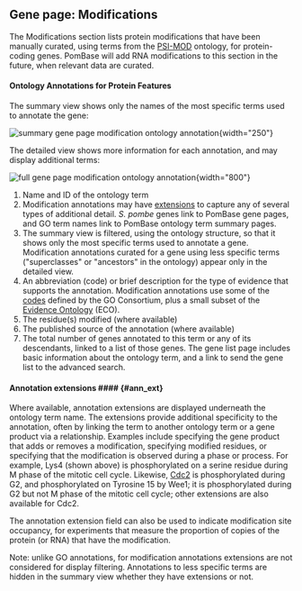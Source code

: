## Gene page: Modifications

The Modifications section lists protein modifications that have been
manually curated, using terms from the
[PSI-MOD](http://www.psidev.info/MOD) ontology, for protein-coding
genes. PomBase will add RNA modifications to this section in the
future, when relevant data are curated.

#### Ontology Annotations for Protein Features ####

The summary view shows only the names of the most specific terms used to annotate the gene:

![summary gene page modification ontology annotation](assets/gene_page_modification_summary.png "Protein modifications"){width="250"}

The detailed view shows more information for each annotation, and may display additional terms:

![full gene page modification ontology annotation](assets/gene_page_modification_full.png "Protein modifications"){width="800"}

1.  Name and ID of the ontology term
2.  Modification annotations may have [extensions](#ann_ext) to capture
    any of several types of additional detail. *S. pombe* genes link to
    PomBase gene pages, and GO term names link to PomBase ontology term
    summary pages.
3.  The summary view is filtered, using the ontology structure, so
    that it shows only the most specific terms used to annotate a
    gene. Modification annotations curated for a gene using less
    specific terms ("superclasses" or "ancestors" in the ontology)
    appear only in the detailed view.
4.  An abbreviation (code) or brief description for the type of
    evidence that supports the annotation. Modification annotations
    use some of the
    [codes](http://www.geneontology.org/page/guide-go-evidence-codes)
    defined by the GO Consortium, plus a small subset of the 
    [Evidence Ontology](http://www.evidenceontology.org/) (ECO).
5.  The residue(s) modified (where available)
6.  The published source of the annotation (where available)
7.  The total number of genes annotated to this term or any of its
    descendants, linked to a list of those genes. The gene list page
    includes basic information about the ontology term, and a link to
    send the gene list to the advanced search.

#### Annotation extensions #### {#ann_ext}

Where available, annotation extensions are displayed underneath the
ontology term name. The extensions provide additional specificity to
the annotation, often by linking the term to another ontology term or
a gene product via a relationship. Examples include specifying the
gene product that adds or removes a modification, specifying modified
residues, or specifying that the modification is observed during a
phase or process.  For example, Lys4 (shown above) is phosphorylated
on a serine residue during M phase of the mitotic cell
cycle. Likewise, [Cdc2](/gene/SPBC11B10.09) is phosphorylated during
G2, and phosphorylated on Tyrosine 15 by Wee1; it is phosphorylated
during G2 but not M phase of the mitotic cell cycle; other extensions
are also available for Cdc2.

The annotation extension field can also be used to indicate modification
site occupancy, for experiments that measure the proportion of copies of
the protein (or RNA) that have the modification.

Note: unlike GO annotations, for modification annotations extensions
are not considered for display filtering. Annotations to less specific
terms are hidden in the summary view whether they have extensions or
not.